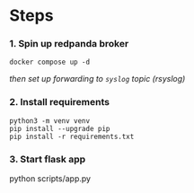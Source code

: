 # Steps
### 1. Spin up redpanda broker
`docker compose up -d`

*then set up forwarding to `syslog` topic (rsyslog)*

### 2. Install requirements
```
python3 -m venv venv
pip install --upgrade pip
pip install -r requirements.txt
```

### 3. Start flask app
python scripts/app.py